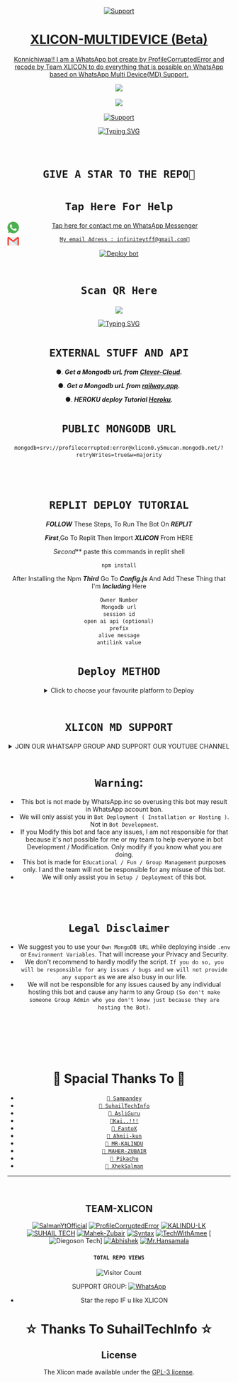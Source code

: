 
</p>
<p align="center">
  <a href="https://chat.whatsapp.com/EjsQvJNcFGVCSfaBEIxZm2">
    <img alt=Support height="250" src="https://telegra.ph/file/3c341828d86ee7a89c73f.jpg"> 
    </p>
<h1 align="center"> XLICON-MULTIDEVICE (Beta)
</h1>
<p align="center"> 
  Konnichiwaa!! I am a WhatsApp bot create by ProfileCorruptedError and recode by Team XLICON to do everything that is possible on WhatsApp based on WhatsApp Multi Device(MD) Support.

   <p align="center"> 
  <a href="https://github.com/salmanytofficial/XLICON-MD/stargazers">
    <img src="https://img.shields.io/github/stars/salmanytofficial/XLICON-MD?style=social">
    
   <p align="center">
  <a href="https://github.com/salmanytofficial/XLICON-MD/fork">
    <img src="https://img.shields.io/github/forks/salmanytofficial/XLICON-MD?label=Fork&style=social">
    
 
  <p align="CENTER">
  <a href="https://github.com/salmanytofficial"><img title="Support" src="https://img.shields.io/badge/Maintain-Yes-green.svg?style=for-the-badge&logo=xcode" /></a>
</p>
      <div align="center">
<a href="https://git.io/typing-svg"><img src="https://readme-typing-svg.demolab.com?font=Impact&size=50&pause=1000&color=000000&center=true&width=910&height=100&lines=THIS IS+XLICON-MD ;MULTI+DEVICE+WHATSAPP+BOT;CREATED+BY+THE TEAM XLICON ;PUBLIC+RELESED+DATE;2023/08/11; THIS +BOT IS+BASED+FROM; OF SECKTOR-MD;SO FULL+SCRIPT+CREDIT+GOES+TO;TEAM SECKTOR." alt="Typing SVG" /></a>
  </p>
  <br>

</p>


# ```GIVE A STAR TO THE REPO🌟```
  
  # ```Tap Here For Help``` 
  
  <p align="center">
  <a href="https://wa.me/8801853262586?text=Hello%20Slasher~Kun%20sir...%20I%20need%20some%20help%20in%20Xlicon%20md">
    <img align="left" alt="SIEGRIN | Whastapp" width="26px" src="https://raw.githubusercontent.com/PikaBotz/My_Personal_Space/main/Images/AnyaBot_pics/Anya_v2/Whatsapp.svg" />
  Tap here for contact me on WhatsApp Messenger 
  </p>
  <p align="center">
  <a href="My email: infiniteytff@gmail.com">
    <img align="left" alt="SIEGRIN | Gmail" width="26px" src="https://raw.githubusercontent.com/PikaBotz/My_Personal_Space/main/Images/AnyaBot_pics/Anya_v2/Gmail.svg" />
  
    My email Adress : infiniteytff@gmail.com
    
    
  
    
</p>
  <a href="https://github.com/salmanytofficial/XLICON-MD/fork" target="blank"><img align="center" src="https://i.imgur.com/cxaSEWe.png" alt="Deploy bot" height="80" width="200" /></a>
  <div>
<br>
</p>
      
# ```Scan QR Here```
<a href="https://replit.com/@ahil15/XLICON-MD-QR-V4?v=1"><img src="https://i.ibb.co/zPB2Yyh/make-qr-code-your-facebook-instagram-twitter-more-interesting.jpg" align="center" width="90" /> </a>
<div align="center">
  <a href="https://git.io/typing-svg"><img src="https://readme-typing-svg.demolab.com?font=Impact&weight=200&size=15&pause=1000&color=F70000&width=300&height=100&lines=CLICK+THE+SCANNER+LOGO+TO+SCAN" alt="Typing SVG" /></a>
   
# ```EXTERNAL STUFF AND API```

●.  ***Get a Mongodb urL from [Clever-Cloud](https://api.clever-cloud.com/v2/session/login).***

●.  ***Get a Mongodb urL from [railway.app](https://railway.app).***

●. ***HEROKU deploy Tutorial [Heroku](https://youtu.be/hH2qZyUjuF4?si=vqpl-caoBSkpcVNH).***
# ```PUBLIC MONGODB URL```
```
mongodb+srv://profilecorrupted:error@xlicon0.y5mucan.mongodb.net/?retryWrites=true&w=majority
```
<br><br> 

# ```REPLIT DEPLOY TUTORIAL```

***FOLLOW*** These Steps, To Run The Bot On ***REPLIT***

***First***,Go To Replit Then Import ***XLICON*** From HERE

*Second*** paste this commands in replit shell

```
npm install
```
After Installing the Npm
***Third*** Go To ***Config.js*** And Add These 
Thing that I'm ***Including*** Here

```
Owner Number
Mongodb url
session id
open ai api (optional)
prefix
alive message
antilink value
```
 # ```Deploy METHOD```
 
 <details close>
<summary>Click to choose your favourite platform to Deploy</summary>
 
<br><br>   
   
<h4 align="center"> Deploy on Repl.it
</h4>

<p align="center" >
    <a href="https://repl.it/github/salmanytofficial/XLICON-MD">
    <img src="https://repl.it/badge/github/quiec/whatsasena" width="170px" alt="Deploy on REPLIT" >
    </a>
</p>

<p align="center" >
    <br>
    __________________________
    <br>
</p>



<br>
 
<h4 align="center"> Deploy on CodesSpace
</h4>

</p>

<p align="center" >
    <a href="https://github.com/codespaces/new">
    <img src="https://img.shields.io/badge/DEPLOY CODESPACE-h?color=black&style=for-the-badge&logo=visualstudiocode" width="170px" alt="Deploy on CodesSpaces" >
    </a>

</p>

<p align="center" >
    <br>
    __________________________
    <br>
</p>



<br>
 
<h4 align="center"> Deploy on Heroku
</h4>

</p>

<p align="center" >
    <a href="https://heroku.com/deploy?template=https://github.com/salmanytofficial/XLICON-MD">
    <img src="https://www.herokucdn.com/deploy/button.png" width="170px" alt="Deploy on Heroku" >
    </a>

</p>

<p align="center" >
    <br>
    __________________________
    <br>
</p>



<br>


<h4 align="center"> Deploy on RailWay
</h4>
  
<p align="center">
    <a href="https://railway.app/new">
    <img src="https://railway.app/button.svg" alt="Deploy on Railway" width="170px">
    </a>
    
</p>

<p align="center" >
    <br>
    __________________________
    <br>

</p>



<br>

<h4 align="center"> Deploy on Mogenius
</h4>
  
<p align="center">
    <a href="https://studio.mogenius.com/">
    <img src="https://www.cloudflare.com/static/90073b1e5bd8a0765640a20febb3dc22/mogenius_logo_quer.png" alt="Deploy on Mogenius" width="170px">
    </a>
    
</p>

<p align="center" >
    <br>
    __________________________
    <br>
</p>

<br>

<h4 align="center"> Deploy on Uffizzi
</h4>
  
<p align="center">
    <a href="https://www.uffizzi.com/">
    <img src="https://i.ibb.co/Y29Kv4X/Screenshot-195.png" alt="Deploy on Uffizzi" width="125px">
    </a>
    
</p>

<br>

<h4 align="center"> Deploy on BoxMineWorld
</h4>
  
<p align="center">
    <a href="https://dash.boxmineworld.com/">
    <img src="https://graph.org/file/2af0e67f320986702ea24.jpg" alt="Deploy on Boxmineworld" width="175px">
    </a>
    <br>

</p>

<p align="center" >
    <br>
    __________________________
    <br>
</p>



</details>

<br>

 # ```XLICON MD SUPPORT```
 
 <details close>
<summary> JOIN OUR WHATSAPP GROUP AND SUPPORT OUR YOUTUBE CHANNEL</summary>
 
<br><br>   

<p align="center"> 
 
  <a aria-label="Join our chats" href="https://chat.whatsapp.com/EjsQvJNcFGVCSfaBEIxZm2" target="_blank">
   
<img alt="whatsapp" src="https://img.shields.io/badge/Join Group-25D366?style=for-the-badge&logo=whatsapp&logoColor=white" />

  </a>
  
***<p align="center"> Support us by subscribing our channel </p>***
 
   <p align="center">  
  <a href="https://youtube.com/@s4salmanyt">
    <img alt="Xlicon docs" height="100" src="https://t3.ftcdn.net/jpg/03/00/38/90/360_F_300389025_b5hgHpjDprTySl8loTqJRMipySb1rO0I.jpg">
    <h1 align="center">Tap on above Image</h1>
  </a>
</p>

<p align="center" >
    <br>
    __________________________
    <br>
</p>



</details>

<br>


# ```Warning```:
    
- This bot is not made by WhatsApp.inc so overusing this bot may result in WhatsApp account ban.
- We will only assist you in `Bot Deployment ( Installation or Hosting )`. Not in `Bot Development`.
- If you Modify this bot and face any issues, I am not responsible for that because it's not possible for me or my team to help everyone in bot Development / Modification. Only modify if you know what you are doing.
- This bot is made for `Educational / Fun / Group Management` purposes only. I and the team will not be responsible for any misuse of this bot.
- We will only assist you in `Setup / Deployment` of this bot.

<br><br>

# ```Legal Disclaimer```

- We suggest you to use your `Own MongoDB URL` while deploying inside `.env` or `Environment Variables`. That will increase your Privacy and Security.
- We don't recommend to hardly modify the script. `If you do so, you will be responsible for any issues / bugs and we will not provide any support` as we are also busy in our life.
- We will not be responsible for any issues caused by any individual hosting this bot and cause any harm to any Group `(So don't make someone Group Admin who you don't know just because they are hosting the Bot)`.

<br><br>


</br></br>
<h1 align="center">  🌟 Spacial Thanks To 🌟
</h1>

* [`🎐 Sampandey`](https://github.com/SamPandey001)
* [`🎐 SuhailTechInfo`](https://github.com/SuhailTechInfo)
* [`🎐 AsliGuru`](https://github.com/Guru322)
* [`🎐Kai..!!!`](https://github.com/Kai0071)
* [`🎐 FantoX`](https://github.com/FantoX001)
* [`🎐 Ahmii-kun`](https://github.com/Ahmii-kun)
* [`🎐 MR-KALINDU`](https://github.com/MR-KALINDU)
* [`🎐 MAHER-ZUBAIR`](https://github.com/Maher-Zubair)
* [`🎐 Pikachu`](https://github.com/PikaBotz)
* [`🎐 XhekSalman`](https://github.com/salmanytofficial)

---
<br>

<h2 align="center">TEAM-XLICON
</h2>

 [![SalmanYtOfficial](https://github.com/salmanytofficial.png?size=100)](https://github.com/salmanytofficial)  [![ProfileCorruptedError](https://github.com/ahil15.png?size=100)](https://github.com/ahil15)  [![KALINDU-LK](https://github.com/MR-KALINDU.png?size=100)](https://github.com/MR-KALINDU)  [![SUHAIL TECH ](https://github.com/suhailtechinfo.png?size=100)](https://github.com/suhailtechinfo) [![Mahek-Zubair](https://github.com/Maher-Zubair.png?size=100)](https://github.com/Maher-Zubair) [![Syntax](https://github.com/syntax007.png?size=100)](https://github.com/syntax007) [![TechWithAmee](https://github.com/TechwithAmee1.png?size=100)](https://github.com/TechwithAmee1) [![Diegoson Tech](https://github.com/DiegosonTech.png?size=100)] [![Abhishek](https://github.com/AbhishekSuresh2.png?size=100)](https://github.com/AbhishekSuresh2) [![Mr.Hansamala](https://github.com/mrhansamala.png?size=100)](https://github.com/mrhansamala)
 
 
 
 
  </div>

#### ```TOTAL REPO VIEWS```

![Visitor Count](https://profile-counter.glitch.me/XLICON-MD/count.svg)

SUPPORT GROUP: <a href="https://chat.whatsapp.com/EjsQvJNcFGVCSfaBEIxZm2"><img alt="WhatsApp" src="https://camo.githubusercontent.com/2157131829ac512183ee8f8b6c6f803688a4cc66a2e686602844e80478401a7c/68747470733a2f2f696d672e736869656c64732e696f2f62616467652f4a6f696e2047726f75702d3235443336363f7374796c653d666f722d7468652d6261646765266c6f676f3d7768617473617070266c6f676f436f6c6f723d7768697465"/></a>

- Star the repo IF u like XLICON

</p>
<h1 align="center"> ☆ Thanks To SuhailTechInfo ☆
</h1>


## License

The Xlicon made available under the [GPL-3 license](https://github.com/salmanytofficial/XLICON-MD/blob/main/LICENCE). 
